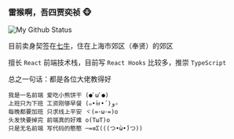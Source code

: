 ### 雷猴啊，吾四贾奕祯 🐵

![My Github Status](https://github-readme-stats.vercel.app/api?username=war408705279&theme=react&include_all_commits=true&count_private=true&show_icons=true&hide_border=true&cache_seconds=1800 "My Github Status")

目前卖身契签在[七牛](https://www.qiniu.com)，住在上海市郊区（奉贤）的郊区

擅长 `React` 前端技术栈，目前写 `React Hooks` 比较多，推崇 `TypeScript`

总之一句话：都是各位大佬教得好

```
我是一名前端 爱吃小熊饼干 (●ﾟωﾟ●)
上班只为下班 工资刚够早餐 (๑•̀ㅂ•́)و✧
每晚都要加班 只求线上平安 ヾ(=･ω･=)o
头发快要掉完 前端真的好难 o(TωT)o
只是无名前端 写代码的憨憨 ─=≡Σ(((つ•̀ω•́)つ))
```
